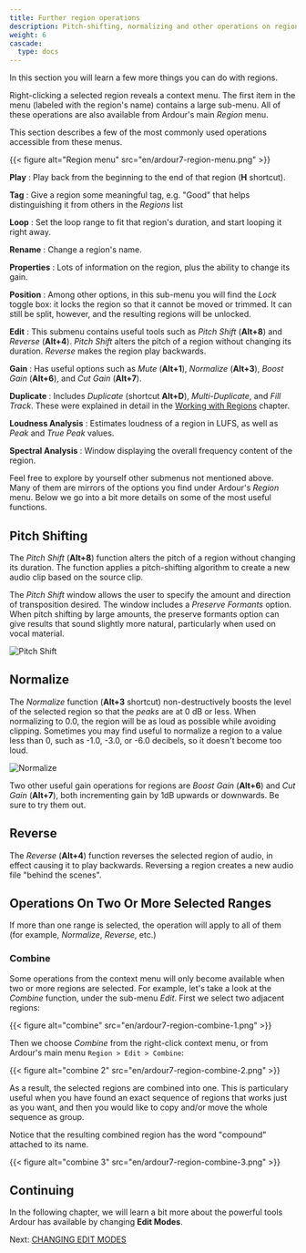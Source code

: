 ```yaml
---
title: Further region operations
description: Pitch-shifting, normalizing and other operations on regions in Ardour
weight: 6
cascade:
  type: docs
---
```


In this section you will learn a few more things you can do with regions.

Right-clicking a selected region reveals a context menu. The first item
in the menu (labeled with the region's name) contains a large sub-menu.
All of these operations are also available from Ardour's main *Region*
menu.

This section describes a few of the most commonly used operations
accessible from these menus.

{{< figure alt="Region menu" src="en/ardour7-region-menu.png" >}}

**Play**
: Play back from the beginning to the end of that region (**H** shortcut).

**Tag**
: Give a region some meaningful tag, e.g. "Good" that helps distinguishing it
from others in the _Regions_ list

**Loop**
: Set the loop range to fit that region's duration, and start looping it right
away.

**Rename**
: Change a region's name.

**Properties**
: Lots of information on the region, plus the ability to change its gain.

**Position**
: Among other options, in this sub-menu you will find the _Lock_ toggle box: it
locks the region so that it cannot be moved or trimmed. It can still be split,
however, and the resulting regions will be unlocked.

**Edit**
: This submenu contains useful tools such as _Pitch Shift_ (**Alt+8**) and
_Reverse_ (**Alt+4**). _Pitch Shift_ alters the pitch of a region without
changing its duration. _Reverse_ makes the region play backwards.

**Gain**
: Has useful options such as _Mute_ (**Alt+1**), _Normalize_ (**Alt+3**),
_Boost Gain_ (**Alt+6**), and _Cut Gain_ (**Alt+7**).

**Duplicate**
: Includes _Duplicate_ (shortcut **Alt+D**), _Multi-Duplicate_, and _Fill Track_.
These were explained in detail in the
[Working with Regions](../working-with-regions) chapter.

**Loudness Analysis**
: Estimates loudness of a region in LUFS, as well as _Peak_ and _True Peak_
values.

**Spectral Analysis**
: Window displaying the overall frequency content of the region.

Feel free to explore by yourself other submenus not mentioned above. Many of
them are mirrors of the options you find under Ardour's *Region* menu. Below we
go into a bit more details on some of the most useful functions. 

## Pitch Shifting

The _Pitch Shift_ (**Alt+8**) function alters the pitch of a region without 
changing its duration. The function applies a pitch-shifting algorithm to
create a new audio clip based on the source clip.

The _Pitch Shift_ window allows the user to specify the amount and direction of
transposition desired. The window includes a _Preserve Formants_ option. When
pitch shifting by large amounts, the preserve formants option can give results
that sound slightly more natural, particularly when used on vocal material.

![Pitch Shift](en/ardour7-pitch-shift-window.png?height=30vh)

## Normalize

The _Normalize_ function (**Alt+3** shortcut) non-destructively boosts the level
of the  selected region so that the _peaks_ are at 0 dB or less. When
normalizing  to 0.0, the region will be as loud as possible while avoiding
clipping.  Sometimes you may find useful to normalize a region to a value less
than 0,  such as -1.0, -3.0, or -6.0 decibels, so it doesn't become too loud. 

![Normalize](en/ardour7-normalize-window.png?width=20vw)

Two other useful gain operations for regions are _Boost Gain_ (**Alt+6**) and
_Cut Gain_ (**Alt+7**), both incrementing gain by 1dB upwards or downwards.
Be sure to try them out.

## Reverse

The _Reverse_ (**Alt+4**) function reverses the selected region of audio, in 
effect causing it to play backwards. Reversing a region creates a new audio
file "behind the scenes".

## Operations On Two Or More Selected Ranges

If more than one range is selected, the operation will apply to all of them (for
example, _Normalize_, _Reverse_, etc.)

### Combine

Some operations from the context menu will only become available when two or
more regions are selected. For example, let's take a look at the _Combine_
function, under the sub-menu _Edit_. First we select two adjacent regions:

{{< figure alt="combine" src="en/ardour7-region-combine-1.png" >}}

Then we choose _Combine_ from the right-click context menu, or from Ardour's
main menu `Region > Edit > Combine`: 

{{< figure alt="combine 2" src="en/ardour7-region-combine-2.png" >}}

As a result, the selected regions are combined into one. This is particulary
useful when you have found an exact sequence of regions that works just as you
want, and then you would like to copy and/or move the whole sequence as group.

Notice that the resulting combined region has the word "compound" attached to
its name. 

{{< figure alt="combine 3" src="en/ardour7-region-combine-3.png" >}} 

## Continuing

In the following chapter, we will learn a bit more about the powerful
tools Ardour has available by changing **Edit Modes**.

Next: [CHANGING EDIT MODES](../changing-edit-modes)
